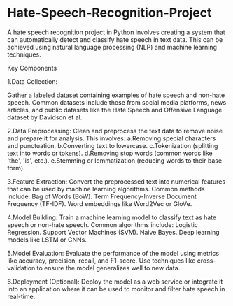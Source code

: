 # Hate-Speech-Recognition-Project

A hate speech recognition project in Python involves creating a system that can automatically detect and classify hate speech in text data. This can be achieved using natural language processing (NLP) and machine learning techniques. 

Key Components

1.Data Collection:

Gather a labeled dataset containing examples of hate speech and non-hate speech. Common datasets include those from social media platforms, news articles, and public datasets like the Hate Speech and Offensive Language dataset by Davidson et al.

2.Data Preprocessing:
Clean and preprocess the text data to remove noise and prepare it for analysis. This involves:
a.Removing special characters and punctuation.
b.Converting text to lowercase.
c.Tokenization (splitting text into words or tokens).
d.Removing stop words (common words like 'the', 'is', etc.).
e.Stemming or lemmatization (reducing words to their base form).

3.Feature Extraction:
Convert the preprocessed text into numerical features that can be used by machine learning algorithms. Common methods include:
Bag of Words (BoW).
Term Frequency-Inverse Document Frequency (TF-IDF).
Word embeddings like Word2Vec or GloVe.

4.Model Building:
Train a machine learning model to classify text as hate speech or non-hate speech. Common algorithms include:
Logistic Regression.
Support Vector Machines (SVM).
Naive Bayes.
Deep learning models like LSTM or CNNs.

5.Model Evaluation:
Evaluate the performance of the model using metrics like accuracy, precision, recall, and F1-score. Use techniques like cross-validation to ensure the model generalizes well to new data.

6.Deployment (Optional):
Deploy the model as a web service or integrate it into an application where it can be used to monitor and filter hate speech in real-time.
